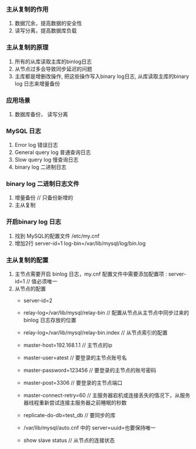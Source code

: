 ### 主从复制的作用
 1. 数据冗余，提高数据的安全性
 2. 读写分离，提高数据库负载

### 主从复制的原理
 1. 所有的从库读取主库的binlog日志
 2. 从节点过多会导致同步延迟的问题
 3. 主库都是增删改操作, 把这些操作写入binary log日志, 从库读取主库的binary log 日志来增量备份

### 应用场景
 1. 数据库备份， 读写分离

### MySQL 日志
 1. Error log 错误日志
 2. General query log 普通查询日志
 3. Slow query log 慢查询日志
 4. binary log 二进制日志

### binary log 二进制日志文件
 1. 增量备份 // 只备份新增的
 2. 主从复制

### 开启binary log 日志
 1. 找到 MySQL的配置文件 /etc/my.cnf
 2. 增加2行 server-id=1  log-bin=/var/lib/mysql/log/bin.log

### 主从复制的配置
 1. 主节点需要开启 binlog 日志，my.cnf 配置文件中需要添加配置项 : server-id=1 // 值必须唯一  
 2. 从节点的配置
 	+ server-id=2
 	+ relay-log=/var/lib/mysql/relay-bin  // 配置从节点从主节点中同步过来的 binlog 日志存放的位置
 	+ relay-log=/var/lib/mysql/relay-bin.index   // 从节点索引的配置
 	+ master-host=192.168.1.1 // 主节点的ip
 	+ master-user=atest // 要登录的主节点账号名
 	+ master-password=123456 // 要登录的主节点的账号密码
 	+ master-post=3306  // 要登录的主节点端口
 	+ master-connect-retry=60  // 主服务器宕机或连接丢失的情况下，从服务器线程重新尝试连接主服务器之前睡眠的秒数 
 	+ replicate-do-db=test_db // 要同步的库 
 	+ /var/lib/mysql/auto.cnf 中的 server=uuid=也要保持唯一

 	+ show slave status  // 从节点的连接状态 
